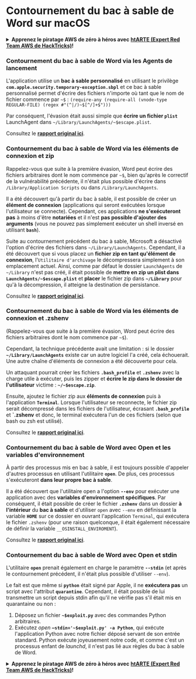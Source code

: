 # Contournement du bac à sable de Word sur macOS

<details>

<summary><strong>Apprenez le piratage AWS de zéro à héros avec</strong> <a href="https://training.hacktricks.xyz/courses/arte"><strong>htARTE (Expert Red Team AWS de HackTricks)</strong></a><strong>!</strong></summary>

Autres façons de soutenir HackTricks :

- Si vous souhaitez voir votre **entreprise annoncée dans HackTricks** ou **télécharger HackTricks en PDF**, consultez les [**PLANS D'ABONNEMENT**](https://github.com/sponsors/carlospolop) !
- Obtenez le [**swag officiel PEASS & HackTricks**](https://peass.creator-spring.com)
- Découvrez [**La famille PEASS**](https://opensea.io/collection/the-peass-family), notre collection exclusive de [**NFT**](https://opensea.io/collection/the-peass-family)
- **Rejoignez le** 💬 [**groupe Discord**](https://discord.gg/hRep4RUj7f) ou le [**groupe Telegram**](https://t.me/peass) ou **suivez-nous** sur **Twitter** 🐦 [**@carlospolopm**](https://twitter.com/hacktricks_live)**.**
- **Partagez vos astuces de piratage en soumettant des PR aux** [**HackTricks**](https://github.com/carlospolop/hacktricks) et [**HackTricks Cloud**](https://github.com/carlospolop/hacktricks-cloud) dépôts GitHub.

</details>

### Contournement du bac à sable de Word via les Agents de lancement

L'application utilise un **bac à sable personnalisé** en utilisant le privilège **`com.apple.security.temporary-exception.sbpl`** et ce bac à sable personnalisé permet d'écrire des fichiers n'importe où tant que le nom de fichier commence par `~$` : `(require-any (require-all (vnode-type REGULAR-FILE) (regex #"(^|/)~$[^/]+$")))`

Par conséquent, l'évasion était aussi simple que **écrire un fichier `plist`** LaunchAgent dans `~/Library/LaunchAgents/~$escape.plist`.

Consultez le [**rapport original ici**](https://www.mdsec.co.uk/2018/08/escaping-the-sandbox-microsoft-office-on-macos/).

### Contournement du bac à sable de Word via les éléments de connexion et zip

Rappelez-vous que suite à la première évasion, Word peut écrire des fichiers arbitraires dont le nom commence par `~$`, bien qu'après le correctif de la vulnérabilité précédente, il n'était plus possible d'écrire dans `/Library/Application Scripts` ou dans `/Library/LaunchAgents`.

Il a été découvert qu'à partir du bac à sable, il est possible de créer un **élément de connexion** (applications qui seront exécutées lorsque l'utilisateur se connecte). Cependant, ces applications **ne s'exécuteront pas** à moins d'être **notariées** et il n'est **pas possible d'ajouter des arguments** (vous ne pouvez pas simplement exécuter un shell inversé en utilisant **`bash`**).

Suite au contournement précédent du bac à sable, Microsoft a désactivé l'option d'écrire des fichiers dans `~/Library/LaunchAgents`. Cependant, il a été découvert que si vous placez un **fichier zip en tant qu'élément de connexion**, l'`Utilitaire d'archivage` le décompressera simplement à son emplacement actuel. Ainsi, comme par défaut le dossier `LaunchAgents` de `~/Library` n'est pas créé, il était possible de **mettre en zip un plist dans `LaunchAgents/~$escape.plist`** et **placer** le fichier zip dans **`~/Library`** pour qu'à la décompression, il atteigne la destination de persistance.

Consultez le [**rapport original ici**](https://objective-see.org/blog/blog\_0x4B.html).

### Contournement du bac à sable de Word via les éléments de connexion et .zshenv

(Rappelez-vous que suite à la première évasion, Word peut écrire des fichiers arbitraires dont le nom commence par `~$`).

Cependant, la technique précédente avait une limitation : si le dossier **`~/Library/LaunchAgents`** existe car un autre logiciel l'a créé, cela échouerait. Une autre chaîne d'éléments de connexion a été découverte pour cela.

Un attaquant pourrait créer les fichiers **`.bash_profile`** et **`.zshenv`** avec la charge utile à exécuter, puis les zipper et **écrire le zip dans le dossier de l'utilisateur** victime : **`~/~$escape.zip`**.

Ensuite, ajoutez le fichier zip aux **éléments de connexion** puis à l'application **`Terminal`**. Lorsque l'utilisateur se reconnecte, le fichier zip serait décompressé dans les fichiers de l'utilisateur, écrasant **`.bash_profile`** et **`.zshenv** et donc, le terminal exécutera l'un de ces fichiers (selon que bash ou zsh est utilisé).

Consultez le [**rapport original ici**](https://desi-jarvis.medium.com/office365-macos-sandbox-escape-fcce4fa4123c).

### Contournement du bac à sable de Word avec Open et les variables d'environnement

À partir des processus mis en bac à sable, il est toujours possible d'appeler d'autres processus en utilisant l'utilitaire **`open`**. De plus, ces processus s'exécuteront **dans leur propre bac à sable**.

Il a été découvert que l'utilitaire open a l'option **`--env`** pour exécuter une application avec des **variables d'environnement spécifiques**. Par conséquent, il était possible de créer le fichier **`.zshenv`** dans un dossier **à l'intérieur** du **bac à sable** et d'utiliser `open` avec `--env` en définissant la variable **`HOME`** sur ce dossier en ouvrant l'application `Terminal`, qui exécutera le fichier `.zshenv` (pour une raison quelconque, il était également nécessaire de définir la variable `__OSINSTALL_ENVIROMENT`).

Consultez le [**rapport original ici**](https://perception-point.io/blog/technical-analysis-of-cve-2021-30864/).

### Contournement du bac à sable de Word avec Open et stdin

L'utilitaire **`open`** prenait également en charge le paramètre **`--stdin`** (et après le contournement précédent, il n'était plus possible d'utiliser `--env`).

Le fait est que même si **`python`** était signé par Apple, il ne **exécutera pas** un script avec l'attribut **`quarantine`**. Cependant, il était possible de lui transmettre un script depuis stdin afin qu'il ne vérifie pas s'il était mis en quarantaine ou non :&#x20;

1. Déposez un fichier **`~$exploit.py`** avec des commandes Python arbitraires.
2. Exécutez _open_ **`–stdin='~$exploit.py' -a Python`**, qui exécute l'application Python avec notre fichier déposé servant de son entrée standard. Python exécute joyeusement notre code, et comme c'est un processus enfant de _launchd_, il n'est pas lié aux règles du bac à sable de Word.

<details>

<summary><strong>Apprenez le piratage AWS de zéro à héros avec</strong> <a href="https://training.hacktricks.xyz/courses/arte"><strong>htARTE (Expert Red Team AWS de HackTricks)</strong></a><strong>!</strong></summary>

Autres façons de soutenir HackTricks :

- Si vous souhaitez voir votre **entreprise annoncée dans HackTricks** ou **télécharger HackTricks en PDF**, consultez les [**PLANS D'ABONNEMENT**](https://github.com/sponsors/carlospolop) !
- Obtenez le [**swag officiel PEASS & HackTricks**](https://peass.creator-spring.com)
- Découvrez [**La famille PEASS**](https://opensea.io/collection/the-peass-family), notre collection exclusive de [**NFT**](https://opensea.io/collection/the-peass-family)
- **Rejoignez le** 💬 [**groupe Discord**](https://discord.gg/hRep4RUj7f) ou le [**groupe Telegram**](https://t.me/peass) ou **suivez-nous** sur **Twitter** 🐦 [**@carlospolopm**](https://twitter.com/hacktricks_live)**.**
- **Partagez vos astuces de piratage en soumettant des PR aux** [**HackTricks**](https://github.com/carlospolop/hacktricks) et [**HackTricks Cloud**](https://github.com/carlospolop/hacktricks-cloud) dépôts GitHub.

</details>
